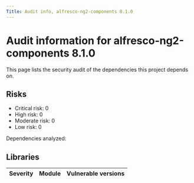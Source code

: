 ```yaml
---
Title: Audit info, alfresco-ng2-components 8.1.0
---
```


# Audit information for alfresco-ng2-components 8.1.0

This page lists the security audit of the dependencies this project depends on.

## Risks

- Critical risk: 0
- High risk: 0
- Moderate risk: 0
- Low risk: 0

Dependencies analyzed: 

## Libraries

| Severity | Module | Vulnerable versions |
| --- | --- | --- |


